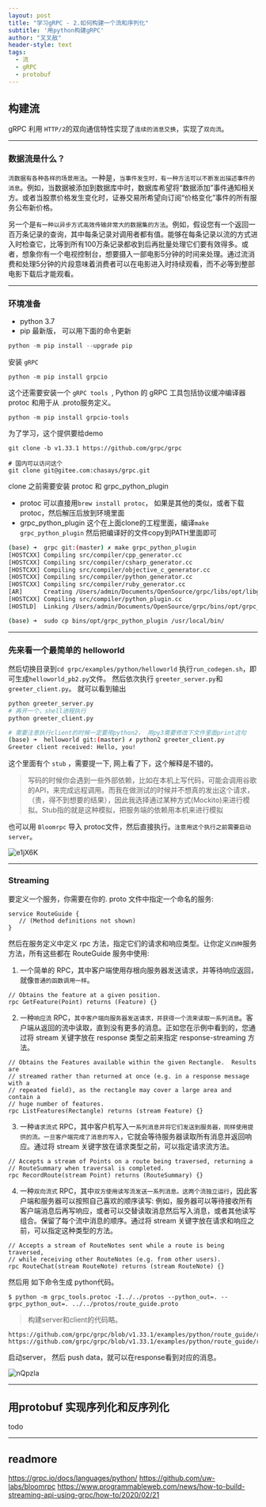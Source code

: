 ```yaml
---
layout: post
title: "学习gRPC - 2.如何构建一个流和序列化"
subtitle: '用python构建gRPC'
author: "叉叉敌"
header-style: text
tags:
  - 流
  - gRPC
  - protobuf
---
```


## 构建流

gRPC 利用 `HTTP/2`的双向通信特性实现了`连续的消息交换`，实现了`双向流`。

--------
### 数据流是什么？

`流数据有各种各样的场景用法`。一种是，`当事件发生时，有一种方法可以不断发出描述事件的消息`。例如，当数据被添加到数据库中时，数据库希望将“数据添加”事件通知相关方。或者当股票价格发生变化时，证券交易所希望向订阅“价格变化”事件的所有服务公布新价格。


另一个是`有一种以异步方式高效传输非常大的数据集的方法`。例如，假设您有一个返回一百万条记录的查询，其中每条记录对调用者都有值。能够在每条记录以流的方式进入时检查它，比等到所有100万条记录都收到后再批量处理它们要有效得多。或者，想象你有一个电视控制台，想要摄入一部电影5分钟的时间来处理。通过流消费和处理5分钟的片段意味着消费者可以在电影进入时持续观看，而不必等到整部电影下载后才能观看。

--------
### 环境准备

- python 3.7
- pip 最新版， 可以用下面的命令更新

```python
python -m pip install --upgrade pip
```

安装 `gRPC`

```
python -m pip install grpcio
```

这个还需要安装一个  `gRPC tools `, Python 的 gRPC 工具包括协议缓冲编译器 protoc 和用于从 .proto服务定义。

```
python -m pip install grpcio-tools
```

为了学习，这个提供要给demo
```
git clone -b v1.33.1 https://github.com/grpc/grpc

# 国内可以访问这个
git clone git@gitee.com:chasays/grpc.git
```

clone 之前需要安装 protoc 和 grpc_python_plugin
- protoc 可以直接用`brew install protoc`， 如果是其他的类似，或者下载protoc，然后解压后放到环境里面
- grpc_python_plugin 这个在上面clone的工程里面，编译`make grpc_python_plugin` 然后把编译好的文件copy到PATH里面即可

```sh
(base) ➜  grpc git:(master) ✗ make grpc_python_plugin
[HOSTCXX] Compiling src/compiler/cpp_generator.cc
[HOSTCXX] Compiling src/compiler/csharp_generator.cc
[HOSTCXX] Compiling src/compiler/objective_c_generator.cc
[HOSTCXX] Compiling src/compiler/python_generator.cc
[HOSTCXX] Compiling src/compiler/ruby_generator.cc
[AR]      Creating /Users/admin/Documents/OpenSource/grpc/libs/opt/libgrpc_plugin_support.a
[HOSTCXX] Compiling src/compiler/python_plugin.cc
[HOSTLD]  Linking /Users/admin/Documents/OpenSource/grpc/bins/opt/grpc_python_plugin

(base) ➜  sudo cp bins/opt/grpc_python_plugin /usr/local/bin/
```

--------
### 先来看一个最简单的 helloworld
然后切换目录到`cd grpc/examples/python/helloworld` 执行`run_codegen.sh`，即可生成`helloworld_pb2.py`文件。
然后依次执行 `greeter_server.py`和`greeter_client.py`。 就可以看到输出

```sh
python greeter_server.py
# 再开一个，shell进程执行
python greeter_client.py

# 需要注意执行client的时候一定要用python2， 用py3需要修改下文件里面print这句
(base) ➜  helloworld git:(master) ✗ python2 greeter_client.py
Greeter client received: Hello, you!

```

这个里面有个 `stub` ，需要提一下, 网上看了下，这个解释是不错的。
>写码的时候你会遇到一些外部依赖，比如在本机上写代码，可能会调用谷歌的API，来完成远程调用。而我在做测试的时候并不想真的发出这个请求，（贵，得不到想要的结果），因此我选择通过某种方式(Mockito)来进行模拟。Stub指的就是这种模拟，把服务端的依赖用本机来进行模拟


也可以用 `Bloomrpc` 导入 protoc文件，然后直接执行。`注意用这个执行之前需要启动 server`。

![e1jX6K](https://gitee.com/chasays/mdPic/raw/master/uPic/e1jX6K.png)

--------
### Streaming

要定义一个服务，你需要在你的. proto 文件中指定一个命名的服务:

```
service RouteGuide {
   // (Method definitions not shown)
}
```

然后在服务定义中定义 rpc 方法，指定它们的请求和响应类型。让你定义`四种`服务方法，所有这些都在 RouteGuide 服务中使用:

1. 一个简单的 RPC，其中客户端使用存根向服务器发送请求，并等待响应返回，就像`普通的函数调用一样`。

```
// Obtains the feature at a given position.
rpc GetFeature(Point) returns (Feature) {}
```

2. 一种`响应流` RPC，`其中客户端向服务器发送请求，并获得一个流来读取一系列消息`。客户端从返回的流中读取，直到没有更多的消息。正如您在示例中看到的，您通过将 stream 关键字放在 response 类型之前来指定 response-streaming 方法。

```
// Obtains the Features available within the given Rectangle.  Results are
// streamed rather than returned at once (e.g. in a response message with a
// repeated field), as the rectangle may cover a large area and contain a
// huge number of features.
rpc ListFeatures(Rectangle) returns (stream Feature) {}
```

3. 一种`请求流式` RPC，其中客户机写入一`系列消息并将它们发送到服务器，同样使用提供的流。一旦客户端完成了消息的写入`，它就会等待服务器读取所有消息并返回响应。通过将 stream 关键字放在请求类型之前，可以指定请求流方法。

```
// Accepts a stream of Points on a route being traversed, returning a
// RouteSummary when traversal is completed.
rpc RecordRoute(stream Point) returns (RouteSummary) {}
```

4. 一种`双向流式` RPC，其中`双方使用读写流发送一系列消息。这两个流独立运行`，因此客户端和服务器可以按照自己喜欢的顺序读写: 例如，服务器可以等待接收所有客户端消息后再写响应，或者可以交替读取消息然后写入消息，或者其他读写组合。保留了每个流中消息的顺序。通过将 stream 关键字放在请求和响应之前，可以指定这种类型的方法。

```
// Accepts a stream of RouteNotes sent while a route is being traversed,
// while receiving other RouteNotes (e.g. from other users).
rpc RouteChat(stream RouteNote) returns (stream RouteNote) {}
```


然后用 如下命令生成 python代码。

```
$ python -m grpc_tools.protoc -I../../protos --python_out=. --grpc_python_out=. ../../protos/route_guide.proto
```

>构建server和client的代码略。

```
https://github.com/grpc/grpc/blob/v1.33.1/examples/python/route_guide/route_guide_server.py
https://github.com/grpc/grpc/blob/v1.33.1/examples/python/route_guide/route_guide_client.py
```


启动server， 然后 push data，就可以在response看到对应的消息。

![nQpzla](https://gitee.com/chasays/mdPic/raw/master/uPic/nQpzla.png)



--------
## 用protobuf 实现序列化和反序列化

todo

--------

## readmore
https://grpc.io/docs/languages/python/
https://github.com/uw-labs/bloomrpc
https://www.programmableweb.com/news/how-to-build-streaming-api-using-grpc/how-to/2020/02/21